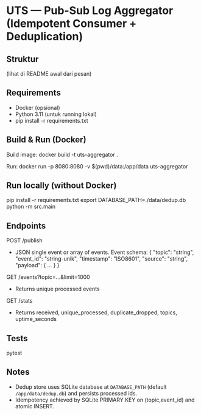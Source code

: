 # UTS — Pub-Sub Log Aggregator (Idempotent Consumer + Deduplication)

## Struktur

(lihat di README awal dari pesan)

## Requirements

- Docker (opsional)
- Python 3.11 (untuk running lokal)
- pip install -r requirements.txt

## Build & Run (Docker)

Build image:
docker build -t uts-aggregator .

Run:
docker run -p 8080:8080 -v $(pwd)/data:/app/data uts-aggregator

## Run locally (without Docker)

pip install -r requirements.txt
export DATABASE_PATH=./data/dedup.db
python -m src.main

## Endpoints

POST /publish

- JSON single event or array of events. Event schema:
  { "topic": "string", "event_id": "string-unik", "timestamp": "ISO8601", "source": "string", "payload": { ... } }

GET /events?topic=...&limit=1000

- Returns unique processed events

GET /stats

- Returns received, unique_processed, duplicate_dropped, topics, uptime_seconds

## Tests

pytest

## Notes

- Dedup store uses SQLite database at `DATABASE_PATH` (default `/app/data/dedup.db`) and persists processed ids.
- Idempotency achieved by SQLite PRIMARY KEY on (topic,event_id) and atomic INSERT.